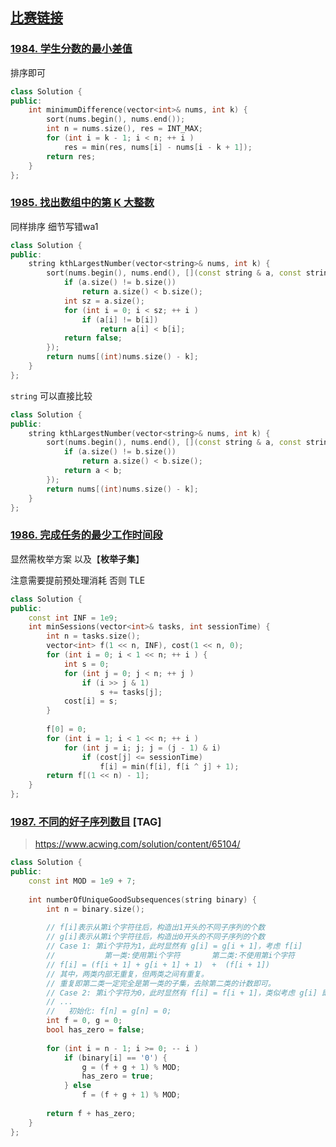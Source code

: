 ## [比赛链接](https://leetcode.cn/contest/weekly-contest-256/)


### [1984. 学生分数的最小差值](https://leetcode.cn/problems/minimum-difference-between-highest-and-lowest-of-k-scores/)

排序即可

```c++
class Solution {
public:
    int minimumDifference(vector<int>& nums, int k) {
        sort(nums.begin(), nums.end());
        int n = nums.size(), res = INT_MAX;
        for (int i = k - 1; i < n; ++ i )
            res = min(res, nums[i] - nums[i - k + 1]);
        return res;
    }
};
```


### [1985. 找出数组中的第 K 大整数](https://leetcode.cn/problems/find-the-kth-largest-integer-in-the-array/)

同样排序 细节写错wa1

```c++
class Solution {
public:
    string kthLargestNumber(vector<string>& nums, int k) {
        sort(nums.begin(), nums.end(), [](const string & a, const string & b) {
            if (a.size() != b.size())
                return a.size() < b.size();
            int sz = a.size();
            for (int i = 0; i < sz; ++ i )
                if (a[i] != b[i])
                    return a[i] < b[i];
            return false;
        });
        return nums[(int)nums.size() - k];
    }
};
```

`string` 可以直接比较

```c++
class Solution {
public:
    string kthLargestNumber(vector<string>& nums, int k) {
        sort(nums.begin(), nums.end(), [](const string & a, const string & b) {
            if (a.size() != b.size())
                return a.size() < b.size();
            return a < b;
        });
        return nums[(int)nums.size() - k];
    }
};
```

### [1986. 完成任务的最少工作时间段](https://leetcode.cn/problems/minimum-number-of-work-sessions-to-finish-the-tasks/)

显然需枚举方案 以及【**枚举子集**】

注意需要提前预处理消耗  否则 TLE

```c++
class Solution {
public:
    const int INF = 1e9;
    int minSessions(vector<int>& tasks, int sessionTime) {
        int n = tasks.size();
        vector<int> f(1 << n, INF), cost(1 << n, 0);
        for (int i = 0; i < 1 << n; ++ i ) {
            int s = 0;
            for (int j = 0; j < n; ++ j )
                if (i >> j & 1)
                    s += tasks[j];
            cost[i] = s;
        }
        
        f[0] = 0;
        for (int i = 1; i < 1 << n; ++ i )
            for (int j = i; j; j = (j - 1) & i)
                if (cost[j] <= sessionTime)
                    f[i] = min(f[i], f[i ^ j] + 1);
        return f[(1 << n) - 1];
    }
};
```

### [1987. 不同的好子序列数目](https://leetcode.cn/problems/number-of-unique-good-subsequences/) [TAG]

> https://www.acwing.com/solution/content/65104/

```c++
class Solution {
public:
    const int MOD = 1e9 + 7;
    
    int numberOfUniqueGoodSubsequences(string binary) {
        int n = binary.size();
        
        // f[i]表示从第i个字符往后，构造出1开头的不同子序列的个数
        // g[i]表示从第i个字符往后，构造出0开头的不同子序列的个数
        // Case 1: 第i个字符为1，此时显然有 g[i] = g[i + 1]，考虑 f[i]
        //           第一类:使用第i个字符       第二类:不使用第i个字符
        // f[i] = (f[i + 1] + g[i + 1] + 1)  +  (f[i + 1])
        // 其中，两类内部无重复，但两类之间有重复。
        // 重复即第二类一定完全是第一类的子集，去除第二类的计数即可。
        // Case 2: 第i个字符为0，此时显然有 f[i] = f[i + 1]，类似考虑 g[i] 即可
        // ...
        //   初始化: f[n] = g[n] = 0;
        int f = 0, g = 0;
        bool has_zero = false;
        
        for (int i = n - 1; i >= 0; -- i )
            if (binary[i] == '0') {
                g = (f + g + 1) % MOD;
                has_zero = true;
            } else
                f = (f + g + 1) % MOD;
        
        return f + has_zero;
    }
};
```
